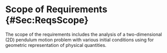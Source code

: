 # Scope of Requirements {#Sec:ReqsScope}

The scope of the requirements includes the analysis of a two-dimensional (2D) pendulum motion problem with various initial conditions using for geometric representation of physical quantities.
